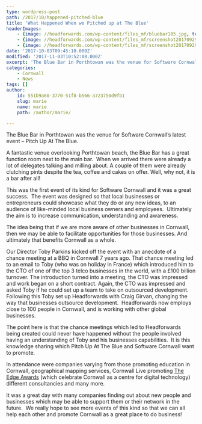 ```yaml
---
type: wordpress-post
path: /2017/10/happened-pitched-blue
title: 'What Happened When we Pitched up at The Blue'
headerImages:
    - {image: //headforwards.com/wp-content/files_mf/bluebar185.jpg, text: 'What happened when we pitched up at The Blue'}
    - {image: //headforwards.com/wp-content/files_mf/screenshot20170929at14.50.52.png, text: ""}
    - {image: //headforwards.com/wp-content/files_mf/screenshot20170929at14.52.53.png, text: ""}
date: '2017-10-03T09:45:10.000Z'
modified: '2017-11-03T10:52:08.000Z'
excerpt: 'The Blue Bar in Porthtowan was the venue for Software Cornwall’s latest event – Pitch Up At The Blue. A fantastic venue overlooking Porthtowan beach, the Blue Bar has a great function room next to the main bar.  When we arrived there were already a lot of delegates talking and milling about. A couple of …'
categories:
    - Cornwall
    - News
tags: []
author:
    id: 551b9a60-3770-51f8-b566-a723750d9fb1
    slug: marie
    name: marie
    path: /author/marie/

---
```

The Blue Bar in Porthtowan was the venue for Software Cornwall’s latest event – Pitch Up At The Blue.

A fantastic venue overlooking Porthtowan beach, the Blue Bar has a great function room next to the main bar.  When we arrived there were already a lot of delegates talking and milling about. A couple of them were already clutching pints despite the tea, coffee and cakes on offer. Well, why not, it is a bar after all!

This was the first event of its kind for Software Cornwall and it was a great success.  The event was designed so that local businesses or entrepreneurs could showcase what they do or any new ideas, to an audience of like-minded local business owners and employees.  Ultimately the aim is to increase communication, understanding and awareness.

The idea being that if we are more aware of other businesses in Cornwall, then we may be able to facilitate opportunities for those businesses. And ultimately that benefits Cornwall as a whole.

Our Director Toby Parkins kicked off the event with an anecdote of a chance meeting at a BBQ in Cornwall 7 years ago. That chance meeting led to an email to Toby (who was on holiday in France) which introduced him to the CTO of one of the top 3 telco businesses in the world, with a £100 billion turnover. The introduction turned into a meeting, the CTO was impressed and work began on a short contract. Again, the CTO was impressed and asked Toby if he could set up a team to take on outsourced development. Following this Toby set up Headforwards with Craig Girvan, changing the way that businesses outsource development.  Headforwards now employs close to 100 people in Cornwall, and is working with other global businesses.

The point here is that the chance meetings which led to Headforwards being created could never have happened without the people involved having an understanding of Toby and his businesses capabilities.  It is this knowledge sharing which Pitch Up At The Blue and Software Cornwall want to promote.

In attendance were companies varying from those promoting education in Cornwall, geographical mapping services, Cornwall Live promoting [The Edge Awards](http://www.theedgeawards.co.uk/) (which celebrate Cornwall as a centre for digital technology) different consultancies and many more.

It was a great day with many companies finding out about new people and businesses which may be able to support them or their network in the future.  We really hope to see more events of this kind so that we can all help each other and promote Cornwall as a great place to do business!
